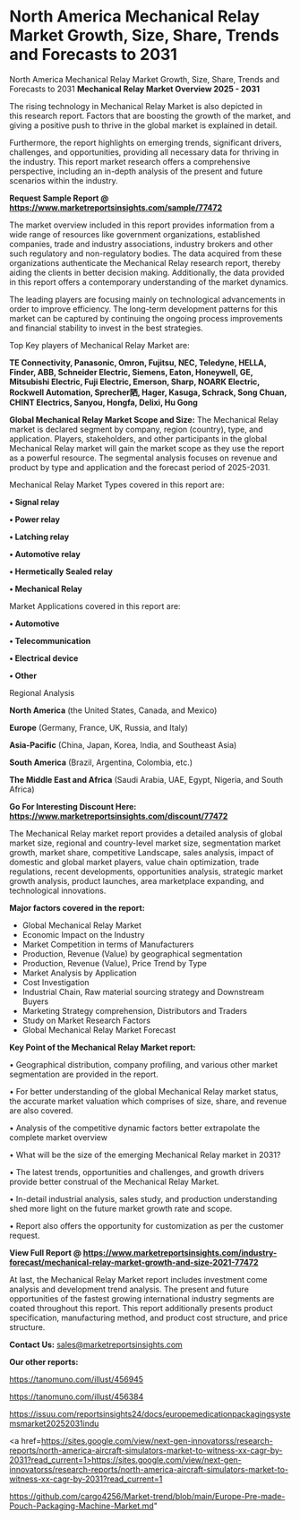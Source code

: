 # North America Mechanical Relay Market Growth, Size, Share, Trends and Forecasts to 2031
North America Mechanical Relay Market Growth, Size, Share, Trends and Forecasts to 2031
<Strong> Mechanical Relay Market Overview 2025 - 2031</strong>

The rising technology in Mechanical Relay Market is also depicted in this research report. Factors that are boosting the growth of the market, and giving a positive push to thrive in the global market is explained in detail.

Furthermore, the report highlights on emerging trends, significant drivers, challenges, and opportunities, providing all necessary data for thriving in the industry. This report market research offers a comprehensive perspective, including an in-depth analysis of the present and future scenarios within the industry.

<strong>Request Sample Report @ <a href=https://www.marketreportsinsights.com/sample/77472>https://www.marketreportsinsights.com/sample/77472</a></strong>

The market overview included in this report provides information from a wide range of resources like government organizations, established companies, trade and industry associations, industry brokers and other such regulatory and non-regulatory bodies. The data acquired from these organizations authenticate the Mechanical Relay research report, thereby aiding the clients in better decision making. Additionally, the data provided in this report offers a contemporary understanding of the market dynamics.

The leading players are focusing mainly on technological advancements in order to improve efficiency. The long-term development patterns for this market can be captured by continuing the ongoing process improvements and financial stability to invest in the best strategies.

Top Key players of Mechanical Relay Market are:

<strong>TE Connectivity, Panasonic, Omron, Fujitsu, NEC, Teledyne, HELLA, Finder, ABB, Schneider Electric, Siemens, Eaton, Honeywell, GE, Mitsubishi Electric, Fuji Electric, Emerson, Sharp, NOARK Electric, Rockwell Automation, Sprecher䧈, Hager, Kasuga, Schrack, Song Chuan, CHINT Electrics, Sanyou, Hongfa, Delixi, Hu Gong</strong>

<strong><b>Global Mechanical Relay Market Scope and Size:</b></strong>
The Mechanical Relay market is declared segment by company, region (country), type, and application. Players, stakeholders, and other participants in the global Mechanical Relay market will gain the market scope as they use the report as a powerful resource. The segmental analysis focuses on revenue and product by type and application and the forecast period of 2025-2031.

Mechanical Relay Market Types covered in this report are:

<strong>• Signal relay

• Power relay

• Latching relay

• Automotive relay

• Hermetically Sealed relay

• Mechanical Relay</strong>

Market Applications covered in this report are:

<strong>• Automotive

• Telecommunication

• Electrical device

• Other</strong> 

Regional Analysis

<strong>North America</strong> (the United States, Canada, and Mexico)

<strong>Europe</strong> (Germany, France, UK, Russia, and Italy)

<strong>Asia-Pacific</strong> (China, Japan, Korea, India, and Southeast Asia)

<strong>South America</strong> (Brazil, Argentina, Colombia, etc.)

<strong>The Middle East and Africa</strong> (Saudi Arabia, UAE, Egypt, Nigeria, and South Africa)

<strong>Go For Interesting Discount Here: <a href=https://www.marketreportsinsights.com/discount/77472>https://www.marketreportsinsights.com/discount/77472</a></strong>

The Mechanical Relay market report provides a detailed analysis of global market size, regional and country-level market size, segmentation market growth, market share, competitive Landscape, sales analysis, impact of domestic and global market players, value chain optimization, trade regulations, recent developments, opportunities analysis, strategic market growth analysis, product launches, area marketplace expanding, and technological innovations.

<strong><b>Major factors covered in the report:</b></strong>
<ul>
  <li>Global Mechanical Relay Market </li>
  <li>Economic Impact on the Industry</li>
  <li>Market Competition in terms of Manufacturers</li>
  <li>Production, Revenue (Value) by geographical segmentation</li>
  <li>Production, Revenue (Value), Price Trend by Type</li>
  <li>Market Analysis by Application</li>
  <li>Cost Investigation</li>
  <li>Industrial Chain, Raw material sourcing strategy and Downstream Buyers</li>
  <li>Marketing Strategy comprehension, Distributors and Traders</li>
  <li>Study on Market Research Factors</li>
  <li>Global Mechanical Relay Market Forecast</li>
</ul>

<strong><b>Key Point of the Mechanical Relay Market report:</b></strong>

• Geographical distribution, company profiling, and various other market segmentation are provided in the report.

• For better understanding of the global Mechanical Relay market status, the accurate market valuation which comprises of size, share, and revenue are also covered.

• Analysis of the competitive dynamic factors better extrapolate the complete market overview

• What will be the size of the emerging Mechanical Relay market in 2031?

• The latest trends, opportunities and challenges, and growth drivers provide better construal of the Mechanical Relay Market.

• In-detail industrial analysis, sales study, and production understanding shed more light on the future market growth rate and scope.

• Report also offers the opportunity for customization as per the customer request.

<strong><b>View Full Report @ <a href=https://www.marketreportsinsights.com/industry-forecast/mechanical-relay-market-growth-and-size-2021-77472>https://www.marketreportsinsights.com/industry-forecast/mechanical-relay-market-growth-and-size-2021-77472</a></b></strong>


At last, the Mechanical Relay Market report includes investment come analysis and development trend analysis. The present and future opportunities of the fastest growing international industry segments are coated throughout this report. This report additionally presents product specification, manufacturing method, and product cost structure, and price structure.

<strong>Contact Us:</strong>
sales@marketreportsinsights.com

<strong>Our other reports:</strong>

<a href=https://tanomuno.com/illust/456945>https://tanomuno.com/illust/456945</a>

<a href=https://tanomuno.com/illust/456384>https://tanomuno.com/illust/456384</a>

<a href=https://issuu.com/reportsinsights24/docs/europemedicationpackagingsystemsmarket20252031indu>https://issuu.com/reportsinsights24/docs/europemedicationpackagingsystemsmarket20252031indu</a>

<a href=https://sites.google.com/view/next-gen-innovatorss/research-reports/north-america-aircraft-simulators-market-to-witness-xx-cagr-by-2031?read_current=1>https://sites.google.com/view/next-gen-innovatorss/research-reports/north-america-aircraft-simulators-market-to-witness-xx-cagr-by-2031?read_current=1</a>

<a href=https://github.com/cargo4256/Market-trend/blob/main/Europe-Pre-made-Pouch-Packaging-Machine-Market.md>https://github.com/cargo4256/Market-trend/blob/main/Europe-Pre-made-Pouch-Packaging-Machine-Market.md</a>"

